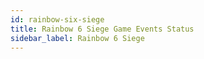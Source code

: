 ```yaml
---
id: rainbow-six-siege
title: Rainbow 6 Siege Game Events Status
sidebar_label: Rainbow 6 Siege
---
```


<meta http-equiv="Content-Type" content="text/html charset=utf-8"/>
<!-- importing React -->
<script src="https://unpkg.com/react@15/dist/react.js"></script>
<!-- importing React-Dom -->
<script src="https://unpkg.com/react-dom@15/dist/react-dom.js"></script>
<!-- importing babel for jsx -->
<script src=" https://unpkg.com/babel-standalone@6/babel.min.js"></script>
<!-- importing the remarkable plugin -->
<script src="https://cdnjs.cloudflare.com/ajax/libs/remarkable/1.7.1/remarkable.js"></script>
<!-- importing games metadata -->
<script src="/developers-site/js/games_metadata.js"></script>

<div id="gameEventsStatus">
  <!-- GameID - this page's game ID, very important -->
  <script> const GameID = 10826 </script>
  <script type="text/jsx" src="/developers-site/jsx/specificGameEventsStatus.jsx"></script>
</div>

